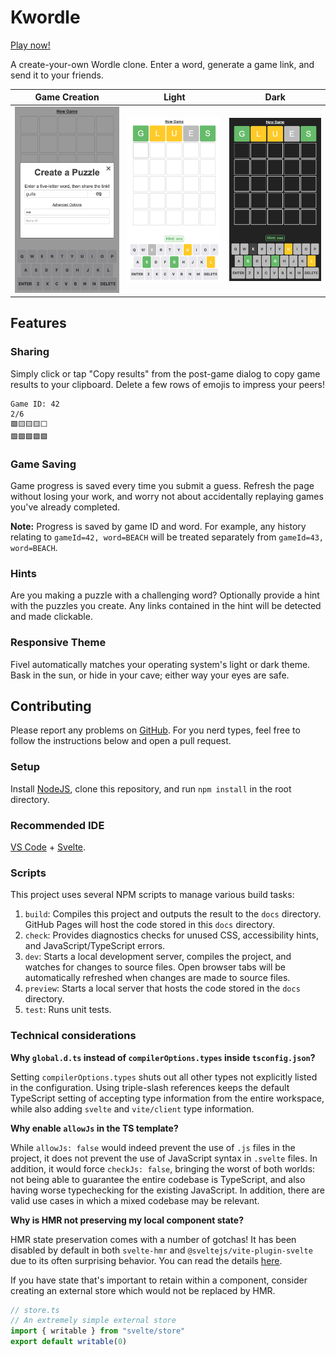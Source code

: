 # Kwordle

[Play now!](https://mrnyby.github.io/kwordle/)

A create-your-own Wordle clone. Enter a word, generate a game link, and send it to your friends.

| Game Creation                                 | Light                                                 |   Dark                                              |
| --------------------------------------------- | ----------------------------------------------------- | --------------------------------------------------- |
| ![create game](./screenshots/create-game.png) | ![play game light](./screenshots/play-game-light.png) | ![play game dark](./screenshots/play-game-dark.png) |

## Features

### Sharing

Simply click or tap "Copy results" from the post-game dialog to copy game results to your clipboard. Delete a few rows of emojis to impress your peers!

```
Game ID: 42
2/6
🟩🟨🟨🟨⬜
🟩🟩🟩🟩🟩
```

### Game Saving

Game progress is saved every time you submit a guess. Refresh the page without losing your work, and worry not about accidentally replaying games you've already completed.

**Note:** Progress is saved by game ID and word. For example, any history relating to `gameId=42, word=BEACH` will be treated separately from `gameId=43, word=BEACH`.

### Hints

Are you making a puzzle with a challenging word? Optionally provide a hint with the puzzles you create. Any links contained in the hint will be detected and made clickable.

### Responsive Theme

Fivel automatically matches your operating system's light or dark theme. Bask in the sun, or hide in your cave; either way your eyes are safe.

## Contributing

Please report any problems on [GitHub](https://github.com/mrnyby/fivel/issues/new). For you nerd types, feel free to follow the instructions below and open a pull request.

### Setup

Install [NodeJS](https://nodejs.org/en), clone this repository, and run `npm install` in the root directory.

### Recommended IDE

[VS Code](https://code.visualstudio.com/) + [Svelte](https://marketplace.visualstudio.com/items?itemName=svelte.svelte-vscode).

### Scripts

This project uses several NPM scripts to manage various build tasks:

1. `build`: Compiles this project and outputs the result to the `docs` directory. GitHub Pages will host the code stored in this `docs` directory.
1. `check`: Provides diagnostics checks for unused CSS, accessibility hints, and JavaScript/TypeScript errors.
1. `dev`: Starts a local development server, compiles the project, and watches for changes to source files. Open browser tabs will be automatically refreshed when changes are made to source files.
1. `preview`: Starts a local server that hosts the code stored in the `docs` directory.
1. `test`: Runs unit tests.

### Technical considerations

**Why `global.d.ts` instead of `compilerOptions.types` inside `tsconfig.json`?**

Setting `compilerOptions.types` shuts out all other types not explicitly listed in the configuration. Using triple-slash references keeps the default TypeScript setting of accepting type information from the entire workspace, while also adding `svelte` and `vite/client` type information.

**Why enable `allowJs` in the TS template?**

While `allowJs: false` would indeed prevent the use of `.js` files in the project, it does not prevent the use of JavaScript syntax in `.svelte` files. In addition, it would force `checkJs: false`, bringing the worst of both worlds: not being able to guarantee the entire codebase is TypeScript, and also having worse typechecking for the existing JavaScript. In addition, there are valid use cases in which a mixed codebase may be relevant.

**Why is HMR not preserving my local component state?**

HMR state preservation comes with a number of gotchas! It has been disabled by default in both `svelte-hmr` and `@sveltejs/vite-plugin-svelte` due to its often surprising behavior. You can read the details [here](https://github.com/rixo/svelte-hmr#svelte-hmr).

If you have state that's important to retain within a component, consider creating an external store which would not be replaced by HMR.

```ts
// store.ts
// An extremely simple external store
import { writable } from "svelte/store"
export default writable(0)
```
